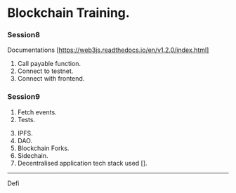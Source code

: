# Blockchain Training.

### Session8

Documentations [https://web3js.readthedocs.io/en/v1.2.0/index.html]

1. Call payable function.
2. Connect to testnet.
3. Connect with frontend.

### Session9

1. Fetch events.
2. Tests.

<!-- MyContract => uses other contracts on blockchain [on mainnet]. -->

3. IPFS.
4. DAO.
5. Blockchain Forks.
6. Sidechain.
7. Decentralised application tech stack used [].

---

Defi
